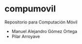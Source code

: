 # compumovil

Repositorio para Computación Móvil


- Manuel Alejandro Gómez Ortega
- Pilar Arroyave
